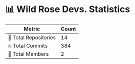 # 📊 Wild Rose Devs. Statistics

| Metric            | Count |
|------------------|------|
| 📂 Total Repositories | 14 |
| 🔥 Total Commits   | 384 |
| 👥 Total Members   | 2 |

